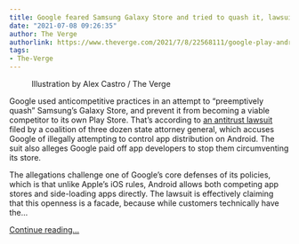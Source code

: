 ```yaml
---
title: Google feared Samsung Galaxy Store and tried to quash it, lawsuit alleges
date: "2021-07-08 09:26:35"
author: The Verge
authorlink: https://www.theverge.com/2021/7/8/22568111/google-play-android-samsung-galaxy-store-quash-threatened-app-distribution-antitrust
tags:
- The-Verge
---
```

<figure>
      <img alt="" src="https://cdn.vox-cdn.com/thumbor/qiocgqEpjwa-f4hh3JsxhGzPxLc=/0x0:2040x1360/1310x873/cdn.vox-cdn.com/uploads/chorus_image/image/69554979/acastro_180508_1777_google_IO_0001.0.jpg" />
        <figcaption>Illustration by Alex Castro / The Verge</figcaption>
    </figure>

  <p id="lCnzXt">Google used anticompetitive practices in an attempt to “preemptively quash” Samsung’s Galaxy Store, and prevent it from becoming a viable competitor to its own Play Store. That’s according to <a href="https://www.theverge.com/2021/7/7/22567532/google-play-store-antitrust-lawsuit-state-ag-app-fees">an antitrust lawsuit</a> filed by a coalition of three dozen state attorney general, which accuses Google of illegally attempting to control app distribution on Android. The suit also alleges Google paid off app developers to stop them circumventing its store.</p>
<p id="E4y7Qq">The allegations challenge one of Google’s core defenses of its policies, which is that unlike Apple’s iOS rules, Android allows both competing app stores and side-loading apps directly. The lawsuit is effectively claiming that this openness is a facade, because while customers technically have the...</p>
  <p>
    <a href="https://www.theverge.com/2021/7/8/22568111/google-play-android-samsung-galaxy-store-quash-threatened-app-distribution-antitrust">Continue reading&hellip;</a>
  </p>